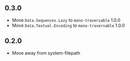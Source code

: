 ## 0.3.0

* Move `Data.Sequences.Lazy` to `mono-traversable` 1.0.0
* Move `Data.Textual.Encoding` to `mono-traversable` 1.0.0

## 0.2.0

* Move away from system-filepath
